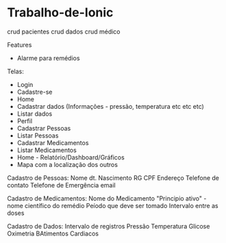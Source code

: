 # Trabalho-de-Ionic

crud pacientes
crud dados
crud médico

Features
- Alarme para remédios


Telas:
- Login
- Cadastre-se
- Home
- Cadastrar dados (Informações - pressão, temperatura etc etc etc)
- Listar dados
- Perfil
- Cadastrar Pessoas
- Listar Pessoas
- Cadastrar Medicamentos
- Listar Medicamentos
- Home - Relatório/Dashboard/Gráficos
- Mapa com a localização dos outros

Cadastro de Pessoas:
Nome
dt. Nascimento
RG
CPF
Endereço
Telefone de contato
Telefone de Emergência
email

Cadastro de Medicamentos:
Nome do Medicamento
"Principio ativo" - nome científico do remédio
Peíodo que deve ser tomado
Intervalo entre as doses

Cadastro de Dados:
Intervalo de registros
Pressão
Temperatura
Glicose
Oximetria
BAtimentos Cardiacos

